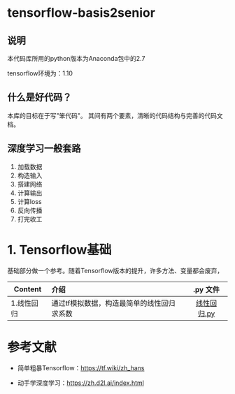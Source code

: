 # tensorflow-basis2senior

## 说明

本代码库所用的python版本为Anaconda包中的2.7

tensorflow环境为：1.10

## 什么是好代码？

本库的目标在于写"笨代码"。
其间有两个要素，清晰的代码结构与完善的代码文档。

## 深度学习一般套路

1. 加载数据
2. 构造输入
3. 搭建网络
4. 计算输出
5. 计算loss
6. 反向传播
7. 打完收工

# 1. Tensorflow基础

基础部分做一个参考。随着Tensorflow版本的提升，许多方法、变量都会废弃，

| Content    | 介绍  |  .py 文件 |
| ------------------ | :--------------------- | :--------------------------: |
| 1.线性回归 | 通过tf模拟数据，构造最简单的线性回归求系数 | [线性回归.py](PreKnowledge/1.Tensor基础.py) |

# 参考文献

* 简单粗暴Tensorflow：https://tf.wiki/zh_hans

* 动手学深度学习：https://zh.d2l.ai/index.html